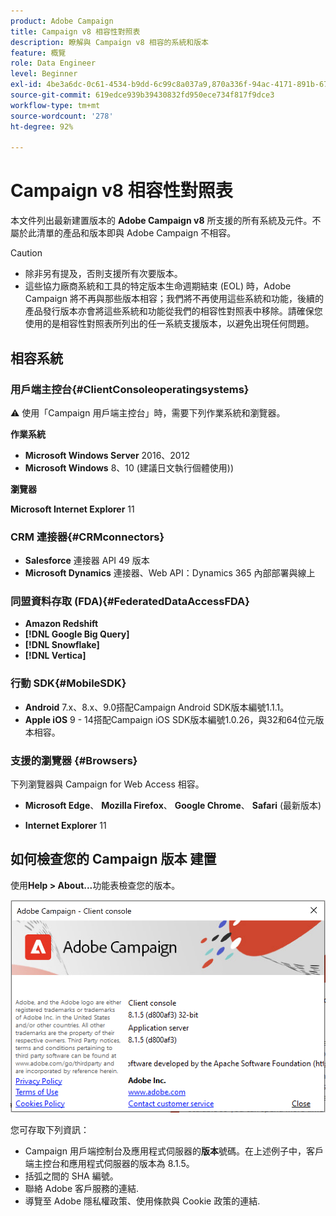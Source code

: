 ```yaml
---
product: Adobe Campaign
title: Campaign v8 相容性對照表
description: 瞭解與 Campaign v8 相容的系統和版本
feature: 概覽
role: Data Engineer
level: Beginner
exl-id: 4be3a6dc-0c61-4534-b9dd-6c99c8a037a9,870a336f-94ac-4171-891b-67614feef6ef,bebdd930-c7f6-4629-a489-3c704b33f058,d493e613-eb61-43b1-9c6d-1bd881af0734
source-git-commit: 619edce939b39430832fd950ece734f817f9dce3
workflow-type: tm+mt
source-wordcount: '278'
ht-degree: 92%

---
```


# Campaign v8 相容性對照表

本文件列出最新建置版本的 **Adobe Campaign v8** 所支援的所有系統及元件。不屬於此清單的產品和版本即與 Adobe Campaign 不相容。

>[!CAUTION]
>
>* 除非另有提及，否則支援所有次要版本。
>* 這些協力廠商系統和工具的特定版本生命週期結束 (EOL) 時，Adobe Campaign 將不再與那些版本相容；我們將不再使用這些系統和功能，後續的產品發行版本亦會將這些系統和功能從我們的相容性對照表中移除。請確保您使用的是相容性對照表所列出的任一系統支援版本，以避免出現任何問題。


## 相容系統

### 用戶端主控台{#ClientConsoleoperatingsystems}

:warning: 使用「Campaign 用戶端主控台」時，需要下列作業系統和瀏覽器。

**作業系統**

* **Microsoft Windows Server** 2016、2012
* **Microsoft Windows** 8、10 (建議日文執行個體使用))

**瀏覽器**

**Microsoft Internet Explorer** 11

### CRM 連接器{#CRMconnectors}

* **Salesforce** 連接器 API 49 版本
* **Microsoft Dynamics** 連接器、Web API：Dynamics 365 內部部署與線上

### 同盟資料存取 (FDA){#FederatedDataAccessFDA}

* **Amazon Redshift**
* **[!DNL Google Big Query]**
* **[!DNL Snowflake]**
* **[!DNL Vertica]**

### 行動 SDK{#MobileSDK}

* **Android** 7.x、8.x、9.0搭配Campaign Android SDK版本編號1.1.1。
* **Apple iOS**  9 - 14搭配Campaign iOS SDK版本編號1.0.26，與32和64位元版本相容。

### 支援的瀏覽器 {#Browsers}

下列瀏覽器與 Campaign for Web Access 相容。

* **Microsoft Edge**、 **Mozilla Firefox**、 **Google Chrome**、 **Safari** (最新版本)

* **Internet Explorer** 11

## 如何檢查您的 Campaign 版本 建置

使用&#x200B;**Help > About...**&#x200B;功能表檢查您的版本。

![](assets/ac-version.png)

您可存取下列資訊：

* Campaign 用戶端控制台及應用程式伺服器的&#x200B;**版本**&#x200B;號碼。在上述例子中，客戶端主控台和應用程式伺服器的版本為 8.1.5。
* 括弧之間的 SHA 編號。
* 聯絡 Adobe 客戶服務的連結.
* 導覽至 Adobe 隱私權政策、使用條款與 Cookie 政策的連結.

